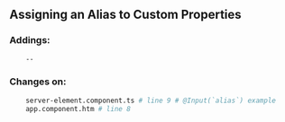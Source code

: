 ## Assigning an Alias to Custom Properties ##



### Addings: ###
```sh
    --
```

### Changes on: ###
```sh
    server-element.component.ts # line 9 # @Input(`alias`) example
    app.component.htm # line 8
```
